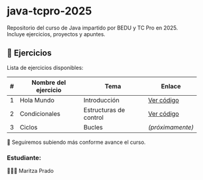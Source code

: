 # java-tcpro-2025
Repositorio del curso de Java impartido por BEDU y TC Pro en 2025. Incluye ejercicios, proyectos y apuntes.

## 📂 Ejercicios

Lista de ejercicios disponibles:

| # | Nombre del ejercicio | Tema | Enlace |
|---|-----------------------|------|--------|
| 1 | Hola Mundo            | Introducción | [Ver código](ejercicios/holaMundo.java) |
| 2 | Condicionales         | Estructuras de control | [Ver código](ejercicios/condicionales.java) |
| 3 | Ciclos                | Bucles | *(próximamente)* |

🚀 Seguiremos subiendo más conforme avance el curso.


### Estudiante:
👩🏻‍💻 Maritza Prado
